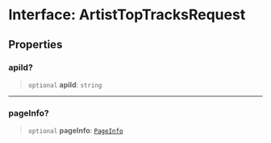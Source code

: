 # Interface: ArtistTopTracksRequest

## Properties

### apiId?

> `optional` **apiId**: `string`

***

### pageInfo?

> `optional` **pageInfo**: [`PageInfo`](PageInfo.md)
